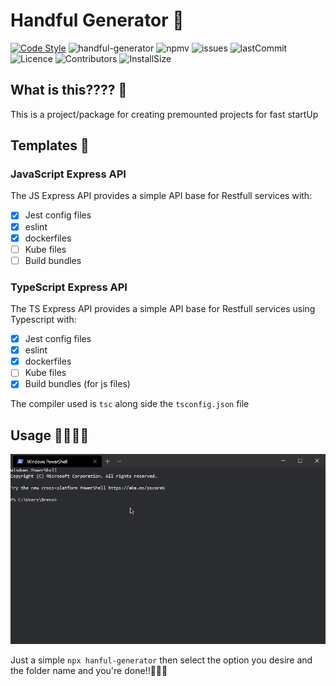 # Handful Generator 🤝
[![Code Style](https://badgen.net/badge/code%20style/airbnb/ff5a5f?icon=airbnb)](https://github.com/airbnb/javascript)
![handful-generator](https://badgen.net/npm/dt/handful-generator)
![npmv](https://badgen.net/npm/v/handful-generator)
![issues](https://badgen.net/github/issues/breno12321/Handful-generator)
![lastCommit](https://badgen.net/github/last-commit/breno12321/handful-generator)
![Licence](https://badgen.net/github/license/breno12321/handful-generator)
![Contributors](https://badgen.net/github/contributors/breno12321/handful-generator)
![InstallSize](https://badgen.net/packagephobia/install/handful-generator)

## What is this???? 🤔

This is a project/package for creating premounted projects for fast startUp 

## Templates 📘

### JavaScript Express API

The JS Express API provides a simple API base for Restfull services with:

* [X] Jest config files
* [X] eslint
* [X] dockerfiles
* [ ] Kube files
* [ ] Build bundles

### TypeScript Express API

The TS Express API provides a simple API base for Restfull services using Typescript with:

* [X] Jest config files
* [X] eslint
* [X] dockerfiles
* [ ] Kube files
* [X] Build bundles (for js files)

The compiler used is `tsc` along side the `tsconfig.json` file

## Usage 👩‍💻👨‍💻
![](./assets/gifs/wjqCxyTJn0.gif)

Just a simple `npx hanful-generator` then select the option you desire and the folder name and you're done!!🎉🎉🎉
